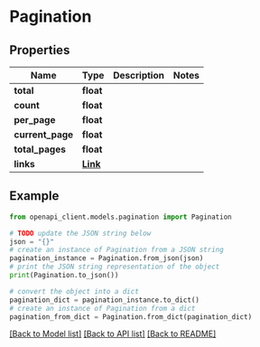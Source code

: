 # Pagination


## Properties

Name | Type | Description | Notes
------------ | ------------- | ------------- | -------------
**total** | **float** |  | 
**count** | **float** |  | 
**per_page** | **float** |  | 
**current_page** | **float** |  | 
**total_pages** | **float** |  | 
**links** | [**Link**](Link.md) |  | 

## Example

```python
from openapi_client.models.pagination import Pagination

# TODO update the JSON string below
json = "{}"
# create an instance of Pagination from a JSON string
pagination_instance = Pagination.from_json(json)
# print the JSON string representation of the object
print(Pagination.to_json())

# convert the object into a dict
pagination_dict = pagination_instance.to_dict()
# create an instance of Pagination from a dict
pagination_from_dict = Pagination.from_dict(pagination_dict)
```
[[Back to Model list]](../README.md#documentation-for-models) [[Back to API list]](../README.md#documentation-for-api-endpoints) [[Back to README]](../README.md)


